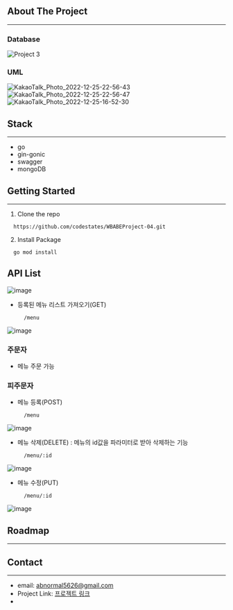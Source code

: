 
## About The Project
___

### Database

![Project 3](https://user-images.githubusercontent.com/20445415/209470544-e569d5d7-e320-4b81-bf81-bf909feb2889.png)


### UML
![KakaoTalk_Photo_2022-12-25-22-56-43](https://user-images.githubusercontent.com/20445415/209470638-0910e7a7-4e70-4a2d-9785-289a431e6f2c.png)
![KakaoTalk_Photo_2022-12-25-22-56-47](https://user-images.githubusercontent.com/20445415/209470645-684f2160-de92-4abd-9b7a-ebc936438364.png)
![KakaoTalk_Photo_2022-12-25-16-52-30](https://user-images.githubusercontent.com/20445415/209460826-6179ab57-d72e-4b59-a465-aff9768bf82f.png)



## Stack

___

- go
- gin-gonic
- swagger
- mongoDB

## Getting Started

___

1. Clone the repo

  ```
    https://github.com/codestates/WBABEProject-04.git
  ```

2. Install Package

  ```
    go mod install
  ```

## API List

![image](https://user-images.githubusercontent.com/20445415/209746766-4c511981-4843-4d41-8467-198469916c39.png)


- 등록된 메뉴 리스트 가져오기(GET)
  ```
    /menu
  ```
![image](https://user-images.githubusercontent.com/20445415/209747862-65b2c942-196b-499e-900c-221e1116206f.png)

### 주문자

- 메뉴 주문 가능

### 피주문자

- 메뉴 등록(POST)
  
  ```
    /menu
  ```
![image](https://user-images.githubusercontent.com/20445415/209747510-f478139f-0b0e-4fa1-abe3-3504df589f7a.png)

- 메뉴 삭제(DELETE) : 메뉴의 id값을 파라미터로 받아 삭제하는 기능

  ```
    /menu/:id
  ```
![image](https://user-images.githubusercontent.com/20445415/209747832-512c097f-35ca-467e-aca9-f2292b6afe73.png)

- 메뉴 수정(PUT)

  ```
    /menu/:id
  ```
![image](https://user-images.githubusercontent.com/20445415/209747960-040a6e64-2d30-4bea-8b7b-a9ba5739c8ec.png)


## Roadmap

___

## Contact

___

- email: [abnormal5626@gmail.com]()
- Project Link: [프로젝트 링크](https://github.com/codestates/WBABEProject-04)
- 
